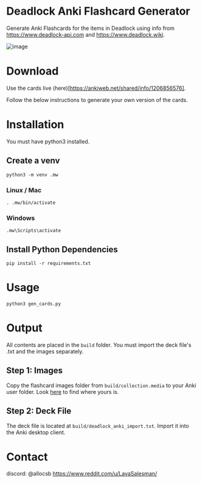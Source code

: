 # Deadlock Anki Flashcard Generator

Generate Anki Flashcards for the items in Deadlock using info from https://www.deadlock-api.com and https://www.deadlock.wiki.

![image](https://github.com/user-attachments/assets/0f2f636c-a7f4-43eb-83b3-e8a195741eea)

# Download
Use the cards live (here)[https://ankiweb.net/shared/info/1206856576].

Follow the below instructions to generate your own version of the cards.

# Installation
You must have python3 installed.

## Create a venv

`python3 -m venv .mw`

### Linux / Mac
`. .mw/bin/activate`

### Windows

`.mw\Scripts\activate`

## Install Python Dependencies
`pip install -r requirements.txt`

# Usage

`python3 gen_cards.py`

# Output

All contents are placed in the `build` folder. You must import the deck file's .txt and the images separately.

## Step 1: Images

Copy the flashcard images folder from `build/collection.media` to your Anki user folder. Look [here](https://docs.ankiweb.net/files.html#file-locations) to find where yours is.

## Step 2: Deck File
The deck file is located at `build/deadlock_anki_import.txt`. Import it into the Anki desktop client.

# Contact

discord: @allocsb
https://www.reddit.com/u/LavaSalesman/
